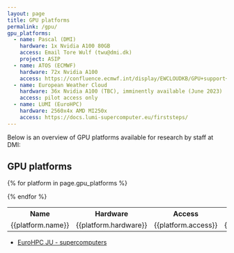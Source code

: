 ```yaml
---
layout: page
title: GPU platforms
permalink: /gpu/
gpu_platforms:
  - name: Pascal (DMI)
    hardware: 1x Nvidia A100 80GB
    access: Email Tore Wulf (twu@dmi.dk)
    project: ASIP
  - name: ATOS (ECMWF)
    hardware: 72x Nvidia A100
    access: https://confluence.ecmwf.int/display/EWCLOUDKB/GPU+support+at+ECMWF
  - name: European Weather Cloud
    hardware: 36x Nvidia A100 (TBC), imminently available (June 2023)
    access: pilot access only
  - name: LUMI (EuroHPC)
    hardware: 2560x4x AMD MI250x
    access: https://docs.lumi-supercomputer.eu/firststeps/
---
```


Below is an overview of GPU platforms available for research by staff at DMI:

<h2>GPU platforms</h2>

<table>
<tr>
<th>Name</th>
<th>Hardware</th>
<th>Access</th>
<th>Project</th>
</tr>

{% for platform in page.gpu_platforms %}
<tr>
<td>{{platform.name}}</td>
<td>{{platform.hardware}}</td>
<td>{{platform.access}}</td>
<td>{{platform.project}}</td>
</tr>
{% endfor %}

</table>

- [EuroHPC JU - supercomputers](https://eurohpc-ju.europa.eu/about/our-supercomputers_en)
